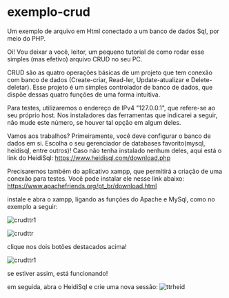 # exemplo-crud
Um exemplo de arquivo em Html conectado a um banco de dados Sql, por meio do PHP.

Oi! Vou deixar a você, leitor, um pequeno tutorial de como rodar esse simples (mas efetivo) arquivo CRUD no seu PC.

CRUD são as quatro operações básicas de um projeto que tem conexão com banco de dados (Create-criar, Read-ler, Update-atualizar e Delete-deletar).
Esse projeto é um simples controlador de banco de dados, que dispõe dessas quatro funções de uma forma intuitiva.

Para testes, utilizaremos o endereço de IPv4 "127.0.0.1", que refere-se ao seu próprio host. Nos instaladores das ferramentas que indicarei a seguir, não mude este número, se houver tal opção em algum deles.

Vamos aos trabalhos? Primeiramente, você deve configurar o banco de dados em si. Escolha o seu gerenciador de databases favorito(mysql, heidisql, entre outros)!
Caso não tenha instalado nenhum deles, aqui está o link do HeidiSql:
https://www.heidisql.com/download.php

Precisaremos também do aplicativo xampp, que permitirá a criação de uma conexão para testes. Você pode instalar ele nesse link abaixo:
https://www.apachefriends.org/pt_br/download.html

instale e abra o xampp, ligando as funções do Apache e MySql, como no exemplo a seguir:

![crudttr1](https://user-images.githubusercontent.com/105890630/228087127-9b35535a-03c4-458f-8ae6-458226ece6a2.png)


![crudttr](https://user-images.githubusercontent.com/105890630/228078678-81fdc734-63d2-4eb3-9ee6-b0c5f8050a07.png)

clique nos dois botões destacados acima!



![crudttr1](https://user-images.githubusercontent.com/105890630/228087227-aa606e23-a5ec-4fef-8107-670f242bccf8.png)

se estiver assim, está funcionando!


em seguida, abra o HeidiSql e crie uma nova sessão:
![ttrheid](https://user-images.githubusercontent.com/105890630/228086603-84950eaf-9e3c-4053-9c63-404af5451554.png)


<codigo sql aqui>

